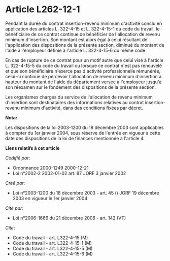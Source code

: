 # Article L262-12-1

Pendant la durée du contrat insertion-revenu minimum d'activité conclu en application des articles L. 322-4-15 et L.
322-4-15-1 du code du travail, le bénéficiaire de ce contrat continue de bénéficier de l'allocation de revenu minimum
d'insertion. Son montant est alors égal à celui résultant de l'application des dispositions de la présente section, diminué
du montant de l'aide à l'employeur définie à l'article L. 322-4-15-6 du même code.

En cas de rupture de ce contrat pour un motif autre que celui visé à l'article L. 322-4-15-5 du code du travail ou lorsque ce
contrat n'est pas renouvelé et que son bénéficiaire n'exerce pas d'activité professionnelle rémunérée, celui-ci continue de
percevoir l'allocation de revenu minimum d'insertion à hauteur du montant de l'aide du département versée à l'employeur
jusqu'à son réexamen sur le fondement des dispositions de la présente section.

Les organismes chargés du service de l'allocation de revenu minimum d'insertion sont destinataires des informations relatives
au contrat insertion-revenu minimum d'activité, dans des conditions fixées par décret.

**Nota:**

Les dispositions de la loi 2003-1200 du 18 décembre 2003 sont applicables à compter du 1er janvier 2004, sous réserve de
l'entrée en vigueur à cette date des dispositions de la loi de finances mentionnée à l'article 4.

**Liens relatifs à cet article**

_Codifié par_:

  - Ordonnance 2000-1249 2000-12-21
  - Loi n°2002-2 2002-01-02 art. 87 JORF 3 janvier 2002

_Créé par_:

  - Loi n°2003-1200 du 18 décembre 2003 - art. 45 () JORF 19 décembre 2003 en vigueur le 1er janvier 2004

_Cité par_:

  - Loi n°2006-1666 du 21 décembre 2006 - art. 142 (VT)

_Cite_:

  - Code du travail - art. L322-4-15 (M)
  - Code du travail - art. L322-4-15-1 (M)
  - Code du travail - art. L322-4-15-5 (M)
  - Code du travail - art. L322-4-15-6 (M)
